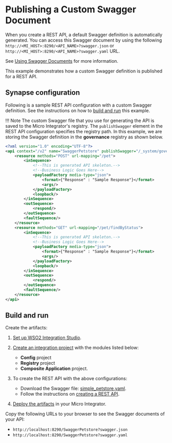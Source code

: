 # Publishing a Custom Swagger Document

When you create a REST API, a default Swagger definition is automatically
generated. You can access this Swagger document by using the following
`http://<MI_HOST>:8290/<API_NAME>?swagger.json` or `http://<MI_HOST>:8290/<API_NAME>?swagger.yaml` URL.

See [Using Swagger Documents](../../../../develop/advanced-development/using-swagger-for-apis) for more information.

This example demonstrates how a custom Swagger definition is published for a REST API. 
    
## Synapse configuration
Following is a sample REST API configuration with a custom Swagger definition. See the instructions on how to [build and run](#build-and-run) this example.

!!! Note
    The custom Swagger file that you use for generating the API is saved to the Micro Integrator's registry. The `publishSwagger` element in the REST API configuration specifies the registry path. In this example, we are storing the Swagger definition in the <b>governance</b> registry as shown below.

```xml
<?xml version="1.0" encoding="UTF-8"?>
<api context="/v2" name="SwaggerPetstore" publishSwagger="/_system/governance/swagger_files/simple_petstore.yaml" xmlns="http://ws.apache.org/ns/synapse">
    <resource methods="POST" url-mapping="/pet">
        <inSequence>
            <!--This is generated API skeleton.-->
            <!--Business Logic Goes Here-->
            <payloadFactory media-type="json">
                <format>{"Response" : "Sample Response"}</format>
                <args/>
            </payloadFactory>
            <loopback/>
        </inSequence>
        <outSequence>
            <respond/>
        </outSequence>
        <faultSequence/>
    </resource>
    <resource methods="GET" url-mapping="/pet/findByStatus">
        <inSequence>
            <!--This is generated API skeleton.-->
            <!--Business Logic Goes Here-->
            <payloadFactory media-type="json">
                <format>{"Response" : "Sample Response"}</format>
                <args/>
            </payloadFactory>
            <loopback/>
        </inSequence>
        <outSequence>
            <respond/>
        </outSequence>
        <faultSequence/>
    </resource>
</api>
```

## Build and run

Create the artifacts:

1. [Set up WSO2 Integration Studio](../../../../develop/installing-WSO2-Integration-Studio).
2. [Create an integration project](../../../../develop/create-integration-project) with the modules listed below: 
    - <b>Config</b> project
    - <b>Registry</b> project
    - <b>Composite Application</b> project.
3. To create the REST API with the above configurations:
    - Download the Swagger file: [simple_petstore.yaml](https://github.com/wso2-docs/WSO2_EI/blob/master/samples-rest-apis/simple_petstore.yaml).
    - Follow the instructions on [creating a REST API](../../../../develop/creating-artifacts/creating-an-api).

4. [Deploy the artifacts](../../../../develop/deploy-artifacts) in your Micro Integrator.

Copy the following URLs to your browser to see the Swagger documents of your API:

- `http://localhost:8290/SwaggerPetstore?swagger.json`
- `http://localhost:8290/SwaggerPetstore?swagger.yaml`